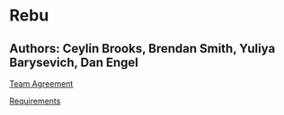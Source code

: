# Rebu

## Authors: Ceylin Brooks, Brendan Smith, Yuliya Barysevich, Dan Engel


[Team Agreement](https://github.com/CeylinBrooks/rebu/blob/main/team-agreement.md)

[Requirements](https://github.com/CeylinBrooks/rebu/blob/main/requirements.md)
